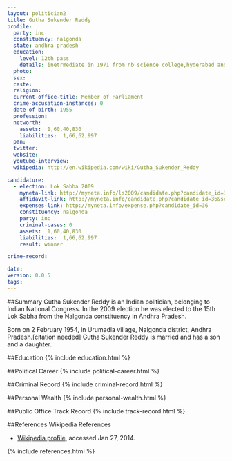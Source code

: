 ```yaml
---
layout: politician2
title: Gutha Sukender Reddy
profile: 
  party: inc
  constituency: nalgonda
  state: andhra pradesh
  education: 
    level: 12th pass
    details: inetrmediate in 1971 from nb science college,hyderabad and b.sc (not complete) from nb science college
  photo: 
  sex: 
  caste: 
  religion: 
  current-office-title: Member of Parliament
  crime-accusation-instances: 0
  date-of-birth: 1955
  profession: 
  networth: 
    assets:  1,60,40,830
    liabilities:  1,66,62,997
  pan: 
  twitter: 
  website: 
  youtube-interview: 
  wikipedia: http://en.wikipedia.com/wiki/Gutha_Sukender_Reddy

candidature: 
  - election: Lok Sabha 2009
    myneta-link: http://myneta.info/ls2009/candidate.php?candidate_id=36
    affidavit-link: http://myneta.info/candidate.php?candidate_id=36&scan=original
    expenses-link: http://myneta.info/expense.php?candidate_id=36
    constituency: nalgonda 
    party: inc
    criminal-cases: 0
    assets:  1,60,40,830
    liabilities:  1,66,62,997
    result: winner 

crime-record: 

date: 
version: 0.0.5
tags: 
---
```

##Summary
Gutha Sukender Reddy is an Indian politician, belonging to Indian National Congress. In the 2009 election he was elected to the 15th Lok Sabha from the Nalgonda constituency in Andhra Pradesh.

Born on 2 February 1954, in Urumadla village, Nalgonda district, Andhra Pradesh.[citation needed] Gutha Sukender Reddy is married and has a son and a daughter.


##Education
{% include education.html %}


##Political Career
{% include political-career.html %}


##Criminal Record
{% include criminal-record.html %}


##Personal Wealth
{% include personal-wealth.html %}


##Public Office Track Record
{% include track-record.html %}


##References
Wikipedia References
- [Wikipedia profile]({{page.profile.wikipedia}}), accessed Jan 27, 2014.



{% include references.html %}